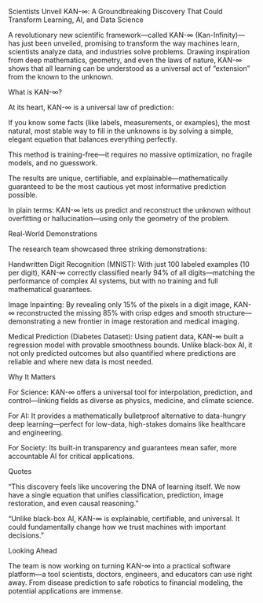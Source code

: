 Scientists Unveil KAN-∞: A Groundbreaking Discovery That Could Transform Learning, AI, and Data Science

A revolutionary new scientific framework—called KAN-∞ (Kan-Infinity)—has just been unveiled, promising to transform the way machines learn, scientists analyze data, and industries solve problems. Drawing inspiration from deep mathematics, geometry, and even the laws of nature, KAN-∞ shows that all learning can be understood as a universal act of “extension” from the known to the unknown.

What is KAN-∞?

At its heart, KAN-∞ is a universal law of prediction:

If you know some facts (like labels, measurements, or examples), the most natural, most stable way to fill in the unknowns is by solving a simple, elegant equation that balances everything perfectly.

This method is training-free—it requires no massive optimization, no fragile models, and no guesswork.

The results are unique, certifiable, and explainable—mathematically guaranteed to be the most cautious yet most informative prediction possible.

In plain terms: KAN-∞ lets us predict and reconstruct the unknown without overfitting or hallucination—using only the geometry of the problem.

Real-World Demonstrations

The research team showcased three striking demonstrations:

Handwritten Digit Recognition (MNIST):
With just 100 labeled examples (10 per digit), KAN-∞ correctly classified nearly 94% of all digits—matching the performance of complex AI systems, but with no training and full mathematical guarantees.

Image Inpainting:
By revealing only 15% of the pixels in a digit image, KAN-∞ reconstructed the missing 85% with crisp edges and smooth structure—demonstrating a new frontier in image restoration and medical imaging.

Medical Prediction (Diabetes Dataset):
Using patient data, KAN-∞ built a regression model with provable smoothness bounds. Unlike black-box AI, it not only predicted outcomes but also quantified where predictions are reliable and where new data is most needed.

Why It Matters

For Science: KAN-∞ offers a universal tool for interpolation, prediction, and control—linking fields as diverse as physics, medicine, and climate science.

For AI: It provides a mathematically bulletproof alternative to data-hungry deep learning—perfect for low-data, high-stakes domains like healthcare and engineering.

For Society: Its built-in transparency and guarantees mean safer, more accountable AI for critical applications.

Quotes

“This discovery feels like uncovering the DNA of learning itself. We now have a single equation that unifies classification, prediction, image restoration, and even causal reasoning.”


“Unlike black-box AI, KAN-∞ is explainable, certifiable, and universal. It could fundamentally change how we trust machines with important decisions.”


Looking Ahead

The team is now working on turning KAN-∞ into a practical software platform—a tool scientists, doctors, engineers, and educators can use right away. From disease prediction to safe robotics to financial modeling, the potential applications are immense.